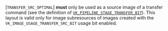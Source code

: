 [`TRANSFER_SRC_OPTIMAL`] **must**  only be used as a
source image of a transfer command (see the definition of
[`VK_PIPELINE_STAGE_TRANSFER_BIT`](https://www.khronos.org/registry/vulkan/specs/1.3-extensions/html/vkspec.html#synchronization-pipeline-stages-transfer)).
This layout is valid only for image subresources of images created with
the `VK_IMAGE_USAGE_TRANSFER_SRC_BIT` usage bit enabled.